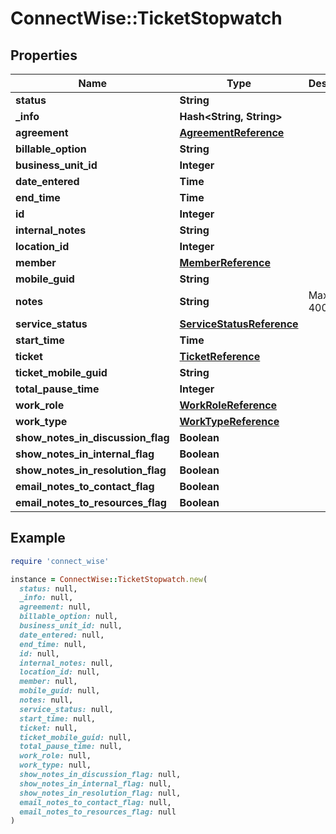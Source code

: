 # ConnectWise::TicketStopwatch

## Properties

| Name | Type | Description | Notes |
| ---- | ---- | ----------- | ----- |
| **status** | **String** |  |  |
| **_info** | **Hash&lt;String, String&gt;** |  | [optional] |
| **agreement** | [**AgreementReference**](AgreementReference.md) |  | [optional] |
| **billable_option** | **String** |  | [optional] |
| **business_unit_id** | **Integer** |  | [optional] |
| **date_entered** | **Time** |  | [optional] |
| **end_time** | **Time** |  | [optional] |
| **id** | **Integer** |  | [optional] |
| **internal_notes** | **String** |  | [optional] |
| **location_id** | **Integer** |  | [optional] |
| **member** | [**MemberReference**](MemberReference.md) |  | [optional] |
| **mobile_guid** | **String** |  | [optional] |
| **notes** | **String** |  Max length: 4000; | [optional] |
| **service_status** | [**ServiceStatusReference**](ServiceStatusReference.md) |  | [optional] |
| **start_time** | **Time** |  | [optional] |
| **ticket** | [**TicketReference**](TicketReference.md) |  | [optional] |
| **ticket_mobile_guid** | **String** |  | [optional] |
| **total_pause_time** | **Integer** |  | [optional] |
| **work_role** | [**WorkRoleReference**](WorkRoleReference.md) |  | [optional] |
| **work_type** | [**WorkTypeReference**](WorkTypeReference.md) |  | [optional] |
| **show_notes_in_discussion_flag** | **Boolean** |  | [optional] |
| **show_notes_in_internal_flag** | **Boolean** |  | [optional] |
| **show_notes_in_resolution_flag** | **Boolean** |  | [optional] |
| **email_notes_to_contact_flag** | **Boolean** |  | [optional] |
| **email_notes_to_resources_flag** | **Boolean** |  | [optional] |

## Example

```ruby
require 'connect_wise'

instance = ConnectWise::TicketStopwatch.new(
  status: null,
  _info: null,
  agreement: null,
  billable_option: null,
  business_unit_id: null,
  date_entered: null,
  end_time: null,
  id: null,
  internal_notes: null,
  location_id: null,
  member: null,
  mobile_guid: null,
  notes: null,
  service_status: null,
  start_time: null,
  ticket: null,
  ticket_mobile_guid: null,
  total_pause_time: null,
  work_role: null,
  work_type: null,
  show_notes_in_discussion_flag: null,
  show_notes_in_internal_flag: null,
  show_notes_in_resolution_flag: null,
  email_notes_to_contact_flag: null,
  email_notes_to_resources_flag: null
)
```

